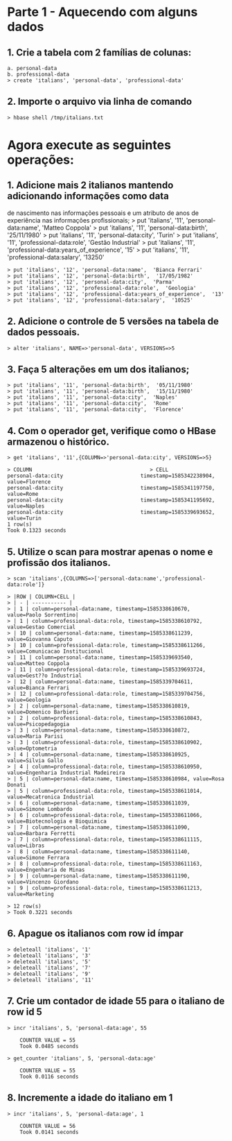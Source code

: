 # Parte 1 - Aquecendo com alguns dados

## 1. Crie a tabela com 2 famílias de colunas:
	a. personal-data
	b. professional-data
    > create 'italians', 'personal-data', 'professional-data'
	
## 2. Importe o arquivo via linha de comando
	> hbase shell /tmp/italians.txt

# Agora execute as seguintes operações:

## 1. Adicione mais 2 italianos mantendo adicionando informações como data
de nascimento nas informações pessoais e um atributo de anos de
experiência nas informações profissionais;
	> put 'italians', '11', 'personal-data:name',  'Matteo Coppola'
	> put 'italians', '11', 'personal-data:birth',  '25/11/1980'
	> put 'italians', '11', 'personal-data:city',  'Turin'
	> put 'italians', '11', 'professional-data:role',  'Gestão Industrial'
	> put 'italians', '11', 'professional-data:years_of_experience',  '15'
	> put 'italians', '11', 'professional-data:salary',  '13250'

	> put 'italians', '12', 'personal-data:name',  'Bianca Ferrari'
	> put 'italians', '12', 'personal-data:birth',  '17/05/1982'
	> put 'italians', '12', 'personal-data:city',  'Parma'
	> put 'italians', '12', 'professional-data:role',  'Geologia'
	> put 'italians', '12', 'professional-data:years_of_experience',  '13'
	> put 'italians', '12', 'professional-data:salary',  '10525'
	
## 2. Adicione o controle de 5 versões na tabela de dados pessoais.
	> alter 'italians', NAME=>'personal-data', VERSIONS=>5
	
## 3. Faça 5 alterações em um dos italianos;
	> put 'italians', '11', 'personal-data:birth',  '05/11/1980'
	> put 'italians', '11', 'personal-data:birth',  '15/11/1980'
	> put 'italians', '11', 'personal-data:city',  'Naples'
	> put 'italians', '11', 'personal-data:city',  'Rome'
	> put 'italians', '11', 'personal-data:city',  'Florence'
	
## 4. Com o operador get, verifique como o HBase armazenou o histórico.
	> get 'italians', '11',{COLUMN=>'personal-data:city', VERSIONS=>5}
	
    > COLUMN                                      > CELL
	personal-data:city                         timestamp=1585342238904, value=Florence
	personal-data:city                         timestamp=1585341197750, value=Rome
	personal-data:city                         timestamp=1585341195692, value=Naples
	personal-data:city                         timestamp=1585339693652, value=Turin
	1 row(s)
	Took 0.1323 seconds
	
## 5. Utilize o scan para mostrar apenas o nome e profissão dos italianos.
	> scan 'italians',{COLUMNS=>['personal-data:name','professional-data:role']}
	
    > |ROW | COLUMN+CELL |
    > | - | ----------- |
    > | 1 | column=personal-data:name, timestamp=1585338610670, value=Paolo Sorrentino|
    > | 1 | column=professional-data:role, timestamp=1585338610792, value=Gestao Comercial
    > | 10 | column=personal-data:name, timestamp=1585338611239, value=Giovanna Caputo
    > | 10 | column=professional-data:role, timestamp=1585338611266, value=Comunicacao Institucional
    > | 11 | column=personal-data:name, timestamp=1585339693540, value=Matteo Coppola
    > | 11 | column=professional-data:role, timestamp=1585339693724, value=Gest??o Industrial
    > | 12 | column=personal-data:name, timestamp=1585339704611, value=Bianca Ferrari
    > | 12 | column=professional-data:role, timestamp=1585339704756, value=Geologia
    > | 2 | column=personal-data:name, timestamp=1585338610819, value=Domenico Barbieri
    > | 2 | column=professional-data:role, timestamp=1585338610843, value=Psicopedagogia
    > | 3 | column=personal-data:name, timestamp=1585338610872, value=Maria Parisi
    > | 3 | column=professional-data:role, timestamp=1585338610902, value=Optometria
    > | 4 | column=personal-data:name, timestamp=1585338610925, value=Silvia Gallo
    > | 4 | column=professional-data:role, timestamp=1585338610950, value=Engenharia Industrial Madeireira
    > | 5 | column=personal-data:name, timestamp=1585338610984, value=Rosa Donati
    > | 5 | column=professional-data:role, timestamp=1585338611014, value=Mecatronica Industrial
    > | 6 | column=personal-data:name, timestamp=1585338611039, value=Simone Lombardo
    > | 6 | column=professional-data:role, timestamp=1585338611066, value=Biotecnologia e Bioquimica
    > | 7 | column=personal-data:name, timestamp=1585338611090, value=Barbara Ferretti
    > | 7 | column=professional-data:role, timestamp=1585338611115, value=Libras
    > | 8 | column=personal-data:name, timestamp=1585338611140, value=Simone Ferrara
    > | 8 | column=professional-data:role, timestamp=1585338611163, value=Engenharia de Minas
    > | 9 | column=personal-data:name, timestamp=1585338611190, value=Vincenzo Giordano
    > | 9 | column=professional-data:role, timestamp=1585338611213, value=Marketing

    > 12 row(s)
    > Took 0.3221 seconds



## 6. Apague os italianos com row id ímpar
	> deleteall 'italians', '1'
	> deleteall 'italians', '3'
	> deleteall 'italians', '5'
	> deleteall 'italians', '7'
	> deleteall 'italians', '9'
	> deleteall 'italians', '11'
	
## 7. Crie um contador de idade 55 para o italiano de row id 5
	> incr 'italians', 5, 'personal-data:age', 55 
	
        COUNTER VALUE = 55
	    Took 0.0485 seconds

	> get_counter 'italians', 5, 'personal-data:age'
	    
        COUNTER VALUE = 55
	    Took 0.0116 seconds
	
## 8. Incremente a idade do italiano em 1
	> incr 'italians', 5, 'personal-data:age', 1
	
        COUNTER VALUE = 56
	    Took 0.0141 seconds
